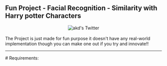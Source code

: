 ## Fun Project - Facial Recognition - Similarity with Harry potter Characters
 <center><img alt="akd's Twitter" src="https://github.com/amandewatnitrr/Wolfram/blob/main/Fun%20Project%20-%20Faical%20Recog%20%5BHarry%20potter%5D/7cd53d36d121d839da9600ca055b01db.gif"/></center> <br>
The Project is just made for fun purpose it doesn't have any real-world implementation though you can make one out if you try and innovate!!
<hr>
# Requirements:
